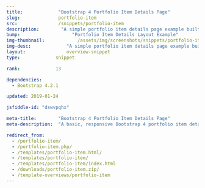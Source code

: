 ```yaml
---
title:             "Bootstrap 4 Portfolio Item Details Page"
slug:              portfolio-item
src:               /snippets/portfolio-item
description:	    "A simple portfolio item details page example built with Bootstrap 4"
bump:			        "Portfolio Item Details Layout Example"
img-thumbnail:	    	  /assets/img/screenshots/snippets/portfolio-item.jpg
img-desc:		      "A simple portfolio item details page example built with Bootstrap 4"
layout:		    	  overview-snippet
type:             snippet

rank:             13

dependencies:     
  - Bootstrap 4.2.1

updated: 2019-01-24

jsfiddle-id: "dswvpqhx"

meta-title:        "Bootstrap 4 Portfolio Item Details Page"
meta-description:  "A basic, responsive Bootstrap 4 portfolio item details page layout created by Start Bootstrap."

redirect_from:
  - /portfolio-item/
  - /portfolio-item.php/
  - /templates/portfolio-item.html/
  - /templates/portfolio-item/
  - /templates/portfolio-item/index.html
  - /downloads/portfolio-item.zip/
  - /template-overviews/portfolio-item
---
```

